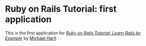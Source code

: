# Ruby on Rails Tutorial: first application 

This is the first application for 
[*Ruby on Rails Tutorial: Learn Rails by Example*](http://railstutorial.org/) 
by [Michael Hartl](http://michaelhartl.com/)